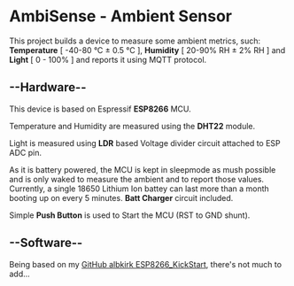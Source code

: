 # **AmbiSense**  -  Ambient Sensor

This project builds a device to measure some ambient metrics, such: **Temperature** [ -40-80 °C ± 0.5 °C ], **Humidity** [ 20-90% RH ± 2% RH ] and **Light** [ 0 - 100% ] and reports it using MQTT protocol.

##
## --Hardware--
This device is based on Espressif **ESP8266** MCU.

Temperature and Humidity are measured using the **DHT22** module.

Light is measured using **LDR** based Voltage divider circuit attached to ESP ADC pin.

As it is battery powered, the MCU is kept in sleepmode as mush possible and is only waked to measure the ambient and to report those values. Currently, a single 18650 Lithium Ion battey can last more than a month booting up on every 5 minutes. **Batt Charger** circuit included.

Simple **Push Button** is used to Start the MCU (RST to GND shunt).

##
## --Software--
Being based on my [GitHub albkirk ESP8266_KickStart](https://github.com/albkirk/ESP8266_KickStart), there's not much to add...
